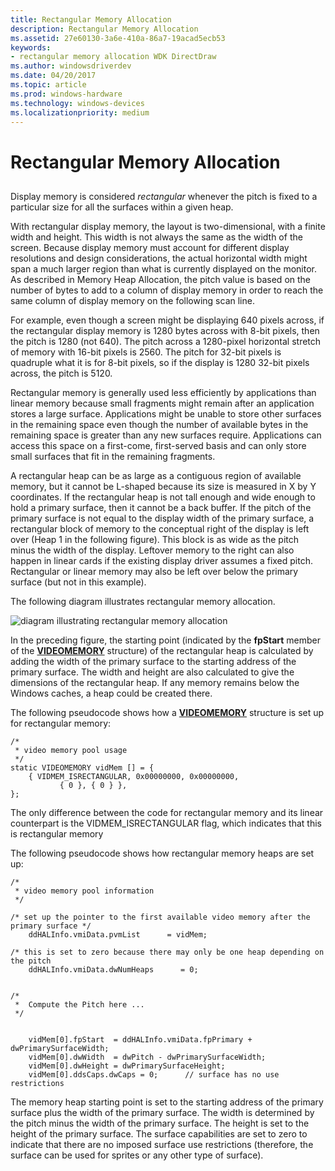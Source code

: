 ```yaml
---
title: Rectangular Memory Allocation
description: Rectangular Memory Allocation
ms.assetid: 27e60130-3a6e-410a-86a7-19acad5ecb53
keywords:
- rectangular memory allocation WDK DirectDraw
ms.author: windowsdriverdev
ms.date: 04/20/2017
ms.topic: article
ms.prod: windows-hardware
ms.technology: windows-devices
ms.localizationpriority: medium
---
```


# Rectangular Memory Allocation


## <span id="ddk_rectangular_memory_allocation_gg"></span><span id="DDK_RECTANGULAR_MEMORY_ALLOCATION_GG"></span>


Display memory is considered *rectangular* whenever the pitch is fixed to a particular size for all the surfaces within a given heap.

With rectangular display memory, the layout is two-dimensional, with a finite width and height. This width is not always the same as the width of the screen. Because display memory must account for different display resolutions and design considerations, the actual horizontal width might span a much larger region than what is currently displayed on the monitor. As described in Memory Heap Allocation, the pitch value is based on the number of bytes to add to a column of display memory in order to reach the same column of display memory on the following scan line.

For example, even though a screen might be displaying 640 pixels across, if the rectangular display memory is 1280 bytes across with 8-bit pixels, then the pitch is 1280 (not 640). The pitch across a 1280-pixel horizontal stretch of memory with 16-bit pixels is 2560. The pitch for 32-bit pixels is quadruple what it is for 8-bit pixels, so if the display is 1280 32-bit pixels across, the pitch is 5120.

Rectangular memory is generally used less efficiently by applications than linear memory because small fragments might remain after an application stores a large surface. Applications might be unable to store other surfaces in the remaining space even though the number of available bytes in the remaining space is greater than any new surfaces require. Applications can access this space on a first-come, first-served basis and can only store small surfaces that fit in the remaining fragments.

A rectangular heap can be as large as a contiguous region of available memory, but it cannot be L-shaped because its size is measured in X by Y coordinates. If the rectangular heap is not tall enough and wide enough to hold a primary surface, then it cannot be a back buffer. If the pitch of the primary surface is not equal to the display width of the primary surface, a rectangular block of memory to the conceptual right of the display is left over (Heap 1 in the following figure). This block is as wide as the pitch minus the width of the display. Leftover memory to the right can also happen in linear cards if the existing display driver assumes a fixed pitch. Rectangular or linear memory may also be left over below the primary surface (but not in this example).

The following diagram illustrates rectangular memory allocation.

![diagram illustrating rectangular memory allocation](images/ddfig5.png)

In the preceding figure, the starting point (indicated by the **fpStart** member of the [**VIDEOMEMORY**](https://msdn.microsoft.com/library/windows/hardware/ff570171) structure) of the rectangular heap is calculated by adding the width of the primary surface to the starting address of the primary surface. The width and height are also calculated to give the dimensions of the rectangular heap. If any memory remains below the Windows caches, a heap could be created there.

The following pseudocode shows how a [**VIDEOMEMORY**](https://msdn.microsoft.com/library/windows/hardware/ff570171) structure is set up for rectangular memory:

```
/*
 * video memory pool usage
 */
static VIDEOMEMORY vidMem [] = {
    { VIDMEM_ISRECTANGULAR, 0x00000000, 0x00000000,
           { 0 }, { 0 } },
};
```

The only difference between the code for rectangular memory and its linear counterpart is the VIDMEM\_ISRECTANGULAR flag, which indicates that this is rectangular memory

The following pseudocode shows how rectangular memory heaps are set up:

```
/*
 * video memory pool information
 */

/* set up the pointer to the first available video memory after the primary surface */
    ddHALInfo.vmiData.pvmList      = vidMem;

/* this is set to zero because there may only be one heap depending on the pitch 
    ddHALInfo.vmiData.dwNumHeaps      = 0; 


/*
 *  Compute the Pitch here ...
 */


    vidMem[0].fpStart  = ddHALInfo.vmiData.fpPrimary + dwPrimarySurfaceWidth;
    vidMem[0].dwWidth  = dwPitch - dwPrimarySurfaceWidth;
    vidMem[0].dwHeight = dwPrimarySurfaceHeight;
    vidMem[0].ddsCaps.dwCaps = 0;      // surface has no use restrictions
```

The memory heap starting point is set to the starting address of the primary surface plus the width of the primary surface. The width is determined by the pitch minus the width of the primary surface. The height is set to the height of the primary surface. The surface capabilities are set to zero to indicate that there are no imposed surface use restrictions (therefore, the surface can be used for sprites or any other type of surface).

 

 





